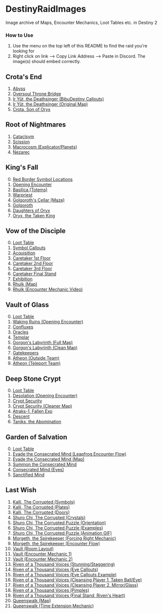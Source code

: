 # DestinyRaidImages
Image archive of Maps, Encounter Mechanics, Loot Tables etc. in Destiny 2

### How to Use
1. Use the menu on the top left of this README to find the raid you're looking for
2. Right click on link --> Copy Link Address --> Paste in Discord. The image(s) should embed correctly.

## Crota's End
1. [Abyss](https://raw.githubusercontent.com/bumzu/DestinyRaidImages/main/Crota's%20End/Abyss.jpg)
2. [Oversoul Throne Bridge](https://raw.githubusercontent.com/bumzu/DestinyRaidImages/main/Crota's%20End/Throne%20Bridge.png)
3. [Ir Yût, the Deathsinger (BibuDestiny Callouts)](https://raw.githubusercontent.com/bumzu/DestinyRaidImages/main/Crota's%20End/Ir%20Yut.png)
4. [Ir Yût, the Deathsinger (Original Map)](https://raw.githubusercontent.com/bumzu/DestinyRaidImages/main/Crota's%20End/Ir%20Yut%20Original.png)
5. [Crota, Son of Oryx](https://raw.githubusercontent.com/bumzu/DestinyRaidImages/main/Crota's%20End/Crota.png)

## Root of Nightmares
1. [Cataclsym](https://raw.githubusercontent.com/bumzu/DestinyRaidImages/main/Root%20of%20Nightmares/1%20-%20Cataclysm.jpg)
2. [Scission](https://raw.githubusercontent.com/bumzu/DestinyRaidImages/main/Root%20of%20Nightmares/2%20-%20Scission.jpg)
3. [Macrocosm (Explicator/Planets)](https://raw.githubusercontent.com/bumzu/DestinyRaidImages/main/Root%20of%20Nightmares/3%20-%20Macrocosm%20(Planets).jpg)
4. [Nezarec](https://raw.githubusercontent.com/bumzu/DestinyRaidImages/main/Root%20of%20Nightmares/4%20-%20Nezarec.jpg)

## King's Fall
0. [Red Border Symbol Locations](https://raw.githubusercontent.com/bumzu/DestinyRaidImages/main/King's%20Fall/0%20-%20Red%20Border%20Symbol%20Locations.png)
1. [Opening Encounter](https://raw.githubusercontent.com/bumzu/DestinyRaidImages/main/King's%20Fall/1%20-%20Opening%20Encounter.png)
2. [Basilica (Totems)](https://raw.githubusercontent.com/bumzu/DestinyRaidImages/main/King's%20Fall/2%20-%20Basilica%20(Totems).png)
3. [Warpriest](https://raw.githubusercontent.com/bumzu/DestinyRaidImages/main/King's%20Fall/3%20-%20Warpriest.png)
4. [Golgoroth's Cellar (Maze)](https://raw.githubusercontent.com/bumzu/DestinyRaidImages/main/King's%20Fall/3A%20-%20Golgoroth's%20Cellar%20(Maze).png)
5. [Golgoroth](https://raw.githubusercontent.com/bumzu/DestinyRaidImages/main/King's%20Fall/4%20-%20Golgoroth.png)
6. [Daughters of Oryx](https://raw.githubusercontent.com/bumzu/DestinyRaidImages/main/King's%20Fall/5%20-%20Daughters%20of%20Oryx.png)
7. [Oryx, the Taken King](https://raw.githubusercontent.com/bumzu/DestinyRaidImages/main/King's%20Fall/6%20-%20Oryx%2C%20The%20Taken%20King.jpg)

## Vow of the Disciple
0. [Loot Table](https://raw.githubusercontent.com/bumzu/DestinyRaidImages/main/Vow%20of%20the%20Disciple/0A%20-%20Loot%20Table.jpg)
1. [Symbol Callouts](https://raw.githubusercontent.com/bumzu/DestinyRaidImages/main/Vow%20of%20the%20Disciple/0B%20-%20Symbol%20Callouts.jpg)
2. [Acquisition](https://raw.githubusercontent.com/bumzu/DestinyRaidImages/main/Vow%20of%20the%20Disciple/1%20-%20Acquisition.jpg)
3. [Caretaker 1st Floor](https://raw.githubusercontent.com/bumzu/DestinyRaidImages/main/Vow%20of%20the%20Disciple/2%20-%20Caretaker%20(1st%20Floor).png)
4. [Caretaker 2nd Floor](https://raw.githubusercontent.com/bumzu/DestinyRaidImages/main/Vow%20of%20the%20Disciple/2%20-%20Caretaker%20(2nd%20Floor).png)
5. [Caretaker 3rd Floor](https://raw.githubusercontent.com/bumzu/DestinyRaidImages/main/Vow%20of%20the%20Disciple/2%20-%20Caretaker%20(3rd%20Floor).png)
6. [Caretaker Final Stand](https://raw.githubusercontent.com/bumzu/DestinyRaidImages/main/Vow%20of%20the%20Disciple/2%20-%20Caretaker%20(Final%20Stand).png)
7. [Exhibition](https://raw.githubusercontent.com/bumzu/DestinyRaidImages/main/Vow%20of%20the%20Disciple/3%20-%20Exhibition.jpg)
8. [Rhulk (Map)](https://raw.githubusercontent.com/bumzu/DestinyRaidImages/main/Vow%20of%20the%20Disciple/4%20-%20Rhulk%20(Map).png)
9. [Rhulk (Encounter Mechanic Video)](https://youtu.be/v4g0h6L84mQ?si=EGQpL4VG3Usuibiw)

## Vault of Glass 
0. [Loot Table](https://raw.githubusercontent.com/bumzu/DestinyRaidImages/main/Vault%20of%20Glass/0%20-%20Loot%20Table.png)
1. [Waking Ruins (Opening Encounter)](https://raw.githubusercontent.com/bumzu/DestinyRaidImages/main/Vault%20of%20Glass/1%20-%20Waking%20Ruins.jpg)
2. [Confluxes](https://raw.githubusercontent.com/bumzu/DestinyRaidImages/main/Vault%20of%20Glass/2%20-%20Confluxes.jpg)
3. [Oracles](https://raw.githubusercontent.com/bumzu/DestinyRaidImages/main/Vault%20of%20Glass/3%20-%20Oracles.jpg)
4. [Templar](https://raw.githubusercontent.com/bumzu/DestinyRaidImages/main/Vault%20of%20Glass/4%20-%20Templar.jpg)
5. [Gorgon's Labyrinth (Full Map)](https://raw.githubusercontent.com/bumzu/DestinyRaidImages/main/Vault%20of%20Glass/4A%20-%20Gorgon's%20Labyrinth.png)
6. [Gorgon's Labyrinth (Clean Map)](https://raw.githubusercontent.com/bumzu/DestinyRaidImages/main/Vault%20of%20Glass/4A%20-%20Gorgon's%20Labyrinth%20(Cleaner%20Map).jpg)
7. [Gatekeepers](https://raw.githubusercontent.com/bumzu/DestinyRaidImages/main/Vault%20of%20Glass/5%20-%20Gatekeepers.jpg)
8. [Atheon (Outside Team)](https://raw.githubusercontent.com/bumzu/DestinyRaidImages/main/Vault%20of%20Glass/6A%20-%20Atheon%20(Outside%20Team).jpg)
9. [Atheon (Teleport Team)](https://raw.githubusercontent.com/bumzu/DestinyRaidImages/main/Vault%20of%20Glass/6B%20-%20Atheon%20(Teleport%20Team).jpg)

## Deep Stone Crypt
0. [Loot Table](https://raw.githubusercontent.com/bumzu/DestinyRaidImages/main/Deep%20Stone%20Crypt/0%20-%20Loot%20Table.jpeg)
1. [Desolation (Opening Encounter)](https://raw.githubusercontent.com/bumzu/DestinyRaidImages/main/Deep%20Stone%20Crypt/1%20-%20Desolation%20(Opening%20Encounter).jpg)
2. [Crypt Security](https://raw.githubusercontent.com/bumzu/DestinyRaidImages/main/Deep%20Stone%20Crypt/2%20-%20Crypt%20Security.jpg)
3. [Crypt Security (Cleaner Map)](https://raw.githubusercontent.com/bumzu/DestinyRaidImages/main/Deep%20Stone%20Crypt/2%20-%20Crypt%20Security%20(Cleaner%20Map).jpg)
4. [Atraks-1, Fallen Exo](https://raw.githubusercontent.com/bumzu/DestinyRaidImages/main/Deep%20Stone%20Crypt/3%20-%20Atraks.jpg)
5. [Descent](https://raw.githubusercontent.com/bumzu/DestinyRaidImages/main/Deep%20Stone%20Crypt/4%20-%20Descent.jpg)
6. [Taniks, the Abomination](https://raw.githubusercontent.com/bumzu/DestinyRaidImages/main/Deep%20Stone%20Crypt/5%20-%20Taniks.png)

## Garden of Salvation
0. [Loot Table](https://raw.githubusercontent.com/bumzu/DestinyRaidImages/main/Garden%20of%20Salvation/0%20-%20Loot%20Table.jpg)
1. [Evade the Consecrated Mind (Leapfrog Encounter Flow)](https://raw.githubusercontent.com/bumzu/DestinyRaidImages/main/Garden%20of%20Salvation/1A%20-%20Evade%20the%20Consecrated%20Mind%20(Encounter%20Flow).PNG)
2. [Evade the Consecrated Mind (Map)](https://raw.githubusercontent.com/bumzu/DestinyRaidImages/main/Garden%20of%20Salvation/1B%20-%20Evade%20the%20Consecrated%20Mind%20(Map).png)
3. [Summon the Consecrated Mind](https://raw.githubusercontent.com/bumzu/DestinyRaidImages/main/Garden%20of%20Salvation/2%20-%20Summon%20the%20Consecrated%20Mind.jpg)
4. [Consecrated Mind (Eyes)](https://raw.githubusercontent.com/bumzu/DestinyRaidImages/main/Garden%20of%20Salvation/3%20-%20Consecrated%20Mind%20(Eyes).jpg)
5. [Sanctified Mind](https://raw.githubusercontent.com/bumzu/DestinyRaidImages/main/Garden%20of%20Salvation/4%20-%20Sanctified%20Mind.jpg)

## Last Wish
1. [Kalli, The Corrupted (Symbols)](https://raw.githubusercontent.com/bumzu/DestinyRaidImages/main/Last%20Wish/1A%20-%20Kalli%20Symbols.png)
2. [Kalli, The Corrupted (Plates)](https://raw.githubusercontent.com/bumzu/DestinyRaidImages/main/Last%20Wish/1B%20-%20Kalli%20Plates.png)
3. [Kalli, The Corrupted (Doors)](https://raw.githubusercontent.com/bumzu/DestinyRaidImages/main/Last%20Wish/1C%20-%20Kalli%20Doors.png)
4. [Shuro Chi, The Corrupted (Crystals)](https://raw.githubusercontent.com/bumzu/DestinyRaidImages/main/Last%20Wish/2A%20-%20Shuro%20Chi%20Crystals.png)
5. [Shuro Chi, The Corrupted Puzzle (Orientation)](https://raw.githubusercontent.com/bumzu/DestinyRaidImages/main/Last%20Wish/2B%20-%20Shuro%20Chi%20Puzzle%20(Orientation).png)
6. [Shuro Chi, The Corrupted Puzzle (Examples)](https://raw.githubusercontent.com/bumzu/DestinyRaidImages/main/Last%20Wish/2C%20-%20Shuro%20Chi%20Puzzle%20(Examples).png)
7. [Shuro Chi, The Corrupted Puzzle (Animation GIF)](https://raw.githubusercontent.com/bumzu/DestinyRaidImages/main/Last%20Wish/2D%20-%20Shuro%20Chi%20Puzzle%20(Animation%20GIF).gif)
8. [Morgeth, the Spirekeeper (Forcing Right Mechanic)](https://raw.githubusercontent.com/bumzu/DestinyRaidImages/main/Last%20Wish/3A%20-%20Morgeth%20(Forcing%20Right%20Mechanic).png)
9. [Morgeth, the Spirekeeper (Encounter Flow)](https://raw.githubusercontent.com/bumzu/DestinyRaidImages/main/Last%20Wish/3B%20-%20Morgeth%20(Encounter%20Flow).png)
10. [Vault (Room Layout)](https://raw.githubusercontent.com/bumzu/DestinyRaidImages/main/Last%20Wish/4A%20-%20Vault%20(Room%20Layout).png)
11. [Vault (Encounter Mechanic 1)](https://raw.githubusercontent.com/bumzu/DestinyRaidImages/main/Last%20Wish/4B%20-%20Vault%20(Encounter%20Mechanic%201).png)
12. [Vault (Encounter Mechanic 2)](https://raw.githubusercontent.com/bumzu/DestinyRaidImages/main/Last%20Wish/4C%20-%20Vault%20(Encounter%20Mechanic%202).png)
13. [Riven of a Thousand Voices (Stunning/Staggering)](https://raw.githubusercontent.com/bumzu/DestinyRaidImages/main/Last%20Wish/5A%20-%20Riven%20(Stunning).png)
14. [Riven of a Thousand Voices (Eye Callouts)](https://raw.githubusercontent.com/bumzu/DestinyRaidImages/main/Last%20Wish/5B%20-%20Riven%20(Eye%20Callouts).png)
15. [Riven of a Thousand Voices (Eye Callouts Example)](https://raw.githubusercontent.com/bumzu/DestinyRaidImages/main/Last%20Wish/5C%20-%20Riven%20(Eye%20Callouts%20Example).png)
16. [Riven of a Thousand Voices (Cleansing Player 1, Taken Ball/Eye)](https://raw.githubusercontent.com/bumzu/DestinyRaidImages/main/Last%20Wish/5D%20-%20Riven%20(Cleansing%201%2C%20Taken%20Ball).png)
17. [Riven of a Thousand Voices (Cleansing Player 2, Mirror/Glass)](https://raw.githubusercontent.com/bumzu/DestinyRaidImages/main/Last%20Wish/5E%20-%20Riven%20(Cleansing%202%2C%20Mirror).png)
18. [Riven of a Thousand Voices (Pimples)](https://raw.githubusercontent.com/bumzu/DestinyRaidImages/main/Last%20Wish/5F%20-%20Riven%20(Pimples).png)
19. [Riven of a Thousand Voices (Final Stand, Riven's Heart)](https://raw.githubusercontent.com/bumzu/DestinyRaidImages/main/Last%20Wish/5G%20-%20Riven%20(Final%20Stand%2C%20Riven's%20Heart).png)
20. [Queenswalk (Map)](https://raw.githubusercontent.com/bumzu/DestinyRaidImages/main/Last%20Wish/6A%20-%20Queenswalk%20(Map).png)
21. [Queenswalk (Time Extension Mechanic)](https://raw.githubusercontent.com/bumzu/DestinyRaidImages/main/Last%20Wish/6B%20-%20Queenswalk%20(Time%20Extension).png)
